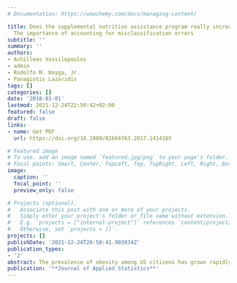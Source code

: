```yaml
---
# Documentation: https://wowchemy.com/docs/managing-content/

title: Does the supplemental nutrition assistance program really increase obesity?
  The importance of accounting for misclassification errors
subtitle: ''
summary: ''
authors:
- Achilleas Vassilopoulos
- admin
- Rodolfo M. Nayga, Jr.
- Panagiotis Lazaridis
tags: []
categories: []
date: '2018-01-01'
lastmod: 2021-12-24T22:50:42+02:00
featured: false
draft: false
links: 
- name: Get PDF
  url: https://doi.org/10.1080/02664763.2017.1414165

# Featured image
# To use, add an image named `featured.jpg/png` to your page's folder.
# Focal points: Smart, Center, TopLeft, Top, TopRight, Left, Right, BottomLeft, Bottom, BottomRight.
image:
  caption: ''
  focal_point: ''
  preview_only: false

# Projects (optional).
#   Associate this post with one or more of your projects.
#   Simply enter your project's folder or file name without extension.
#   E.g. `projects = ["internal-project"]` references `content/project/deep-learning/index.md`.
#   Otherwise, set `projects = []`.
projects: []
publishDate: '2021-12-24T20:50:41.903934Z'
publication_types:
- '2'
abstract: The prevalence of obesity among US citizens has grown rapidly over the last few decades, especially among low-income individuals. This has led to questions about the effectiveness of nutritional assistance programs such as the Supplemental Nutrition Assistance Program (SNAP). Previous results on the effect of SNAP participation on obesity are mixed. These findings are however based on the assumption that participation status can be accurately observed, despite significant misclassification errors reported in the literature. Using propensity score matching, we conclude that there seems to be a positive effect of SNAP participation on obesity rates for female participants and no such effect for males, a result that is consistent with several previous studies. However, an extensive sensitivity analysis reveals that the positive effect for females is sensitive to misclassification errors and to the conditional independence assumption. Thus analogous findings should also be used with caution unless examined under the prism of classification errors and of other assumptions used for the identification of causal parameters.
publication: '**Journal of Applied Statistics**'
---
```

